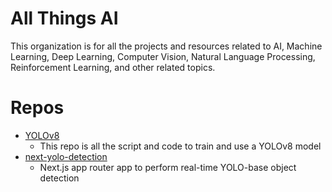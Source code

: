 # All Things AI
This organization is for all the projects and resources related to AI, Machine Learning, Deep Learning, Computer Vision, Natural Language Processing, Reinforcement Learning, and other related topics.

# Repos
- [YOLOv8](https://github.com/wsnash-AI/custom_YOLOv8)
  - This repo is all the script and code to train and use a YOLOv8 model
- [next-yolo-detection](https://github.com/wsnash-AI/next-yolo-detection)
  - Next.js app router app to perform real-time YOLO-base object detection
